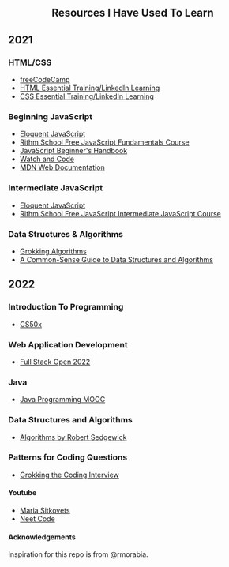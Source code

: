 <div align="center">
  <h2>Resources I Have Used To Learn</h2>
</div>

## 2021
### HTML/CSS
* [freeCodeCamp](https://www.freecodecamp.org/)
* [HTML Essential Training/LinkedIn Learning](https://www.linkedin.com/learning/html-essential-training-4)
* [CSS Essential Training/LinkedIn Learning](https://www.linkedin.com/learning/css-essential-training-3)

### Beginning JavaScript
* [Eloquent JavaScript](https://eloquentjavascript.net/index.html)
* [Rithm School Free JavaScript Fundamentals Course](https://www.rithmschool.com/courses/javascript)
* [JavaScript Beginner's Handbook](https://www.freecodecamp.org/news/the-complete-javascript-handbook-f26b2c71719c/)
* [Watch and Code](https://watchandcode.com/)
* [MDN Web Documentation](https://developer.mozilla.org/en-US/docs/Web/JavaScript)

### Intermediate JavaScript
* [Eloquent JavaScript](https://eloquentjavascript.net/index.html)
* [Rithm School Free JavaScript Intermediate JavaScript Course](https://www.rithmschool.com/courses/intermediate-javascript)

### Data Structures & Algorithms
* [Grokking Algorithms](https://www.manning.com/books/grokking-algorithms)
* [A Common-Sense Guide to Data Structures and Algorithms](https://www.amazon.com/Common-Sense-Guide-Structures-Algorithms-Second/dp/1680507222) 

## 2022
### Introduction To Programming
* [CS50x](https://cs50.harvard.edu/x/2022/)

### Web Application Development
* [Full Stack Open 2022](https://fullstackopen.com/en/)

### Java
* [Java Programming MOOC](https://java-programming.mooc.fi/)

### Data Structures and Algorithms
* [Algorithms by Robert Sedgewick](https://algs4.cs.princeton.edu/home/)

### Patterns for Coding Questions
* [Grokking the Coding Interview](https://www.educative.io/courses/grokking-the-coding-interview)

#### Youtube
* [Maria Sitkovets](https://www.youtube.com/channel/UCyrF_lsKS9kQ3OUKQkgYh3A)
* [Neet Code](https://www.youtube.com/channel/UC_mYaQAE6-71rjSN6CeCA-g)

#### Acknowledgements
Inspiration for this repo is from @rmorabia.


